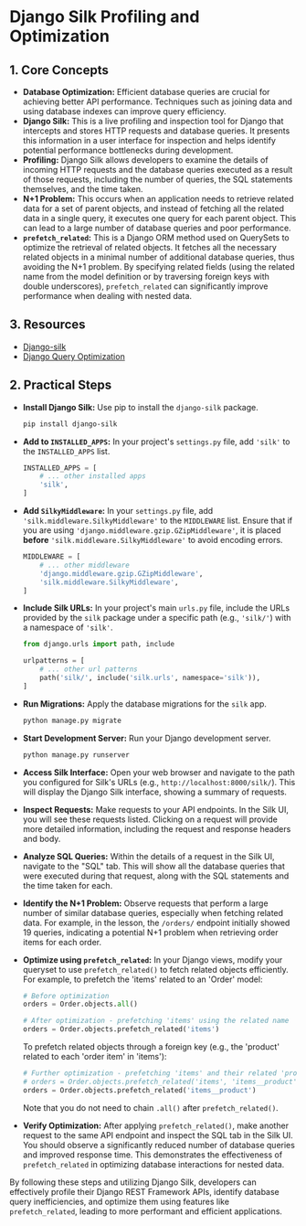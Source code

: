 # Django Silk Profiling and Optimization

## 1. Core Concepts

- **Database Optimization:** Efficient database queries are crucial for achieving better API performance. Techniques such as joining data and using database indexes can improve query efficiency.
- **Django Silk:** This is a live profiling and inspection tool for Django that intercepts and stores HTTP requests and database queries. It presents this information in a user interface for inspection and helps identify potential performance bottlenecks during development.
- **Profiling:** Django Silk allows developers to examine the details of incoming HTTP requests and the database queries executed as a result of those requests, including the number of queries, the SQL statements themselves, and the time taken.
- **N+1 Problem:** This occurs when an application needs to retrieve related data for a set of parent objects, and instead of fetching all the related data in a single query, it executes one query for each parent object. This can lead to a large number of database queries and poor performance.
- **`prefetch_related`:** This is a Django ORM method used on QuerySets to optimize the retrieval of related objects. It fetches all the necessary related objects in a minimal number of additional database queries, thus avoiding the N+1 problem. By specifying related fields (using the related name from the model definition or by traversing foreign keys with double underscores), `prefetch_related` can significantly improve performance when dealing with nested data.

## 3. Resources

- [Django-silk](https://github.com/jazzband/django-silk)
- [Django Query Optimization](https://youtu.be/a3dTy8RO5Ho?si=BJ-aUwQtTdwzj1Ix)

## 2. Practical Steps

- **Install Django Silk:** Use pip to install the `django-silk` package.
  ```bash
  pip install django-silk
  ```
- **Add to `INSTALLED_APPS`:** In your project's `settings.py` file, add `'silk'` to the `INSTALLED_APPS` list.
  ```python
  INSTALLED_APPS = [
      # ... other installed apps
      'silk',
  ]
  ```
- **Add `SilkyMiddleware`:** In your `settings.py` file, add `'silk.middleware.SilkyMiddleware'` to the `MIDDLEWARE` list. Ensure that if you are using `'django.middleware.gzip.GZipMiddleware'`, it is placed **before** `'silk.middleware.SilkyMiddleware'` to avoid encoding errors.
  ```python
  MIDDLEWARE = [
      # ... other middleware
      'django.middleware.gzip.GZipMiddleware',
      'silk.middleware.SilkyMiddleware',
  ]
  ```
- **Include Silk URLs:** In your project's main `urls.py` file, include the URLs provided by the `silk` package under a specific path (e.g., `'silk/'`) with a namespace of `'silk'`.

  ```python
  from django.urls import path, include

  urlpatterns = [
      # ... other url patterns
      path('silk/', include('silk.urls', namespace='silk')),
  ]
  ```

- **Run Migrations:** Apply the database migrations for the `silk` app.
  ```bash
  python manage.py migrate
  ```
- **Start Development Server:** Run your Django development server.
  ```bash
  python manage.py runserver
  ```
- **Access Silk Interface:** Open your web browser and navigate to the path you configured for Silk's URLs (e.g., `http://localhost:8000/silk/`). This will display the Django Silk interface, showing a summary of requests.

- **Inspect Requests:** Make requests to your API endpoints. In the Silk UI, you will see these requests listed. Clicking on a request will provide more detailed information, including the request and response headers and body.
- **Analyze SQL Queries:** Within the details of a request in the Silk UI, navigate to the "SQL" tab. This will show all the database queries that were executed during that request, along with the SQL statements and the time taken for each.
- **Identify the N+1 Problem:** Observe requests that perform a large number of similar database queries, especially when fetching related data. For example, in the lesson, the `/orders/` endpoint initially showed 19 queries, indicating a potential N+1 problem when retrieving order items for each order.

- **Optimize using `prefetch_related`:** In your Django views, modify your queryset to use `prefetch_related()` to fetch related objects efficiently. For example, to prefetch the 'items' related to an 'Order' model:

  ```python
  # Before optimization
  orders = Order.objects.all()

  # After optimization - prefetching 'items' using the related name
  orders = Order.objects.prefetch_related('items')
  ```

  To prefetch related objects through a foreign key (e.g., the 'product' related to each 'order item' in 'items'):

  ```python
  # Further optimization - prefetching 'items' and their related 'product'
  # orders = Order.objects.prefetch_related('items', 'items__product')
  orders = Order.objects.prefetch_related('items__product')
  ```

  Note that you do not need to chain `.all()` after `prefetch_related()`.

- **Verify Optimization:** After applying `prefetch_related()`, make another request to the same API endpoint and inspect the SQL tab in the Silk UI. You should observe a significantly reduced number of database queries and improved response time. This demonstrates the effectiveness of `prefetch_related` in optimizing database interactions for nested data.

By following these steps and utilizing Django Silk, developers can effectively profile their Django REST Framework APIs, identify database query inefficiencies, and optimize them using features like `prefetch_related`, leading to more performant and efficient applications.
